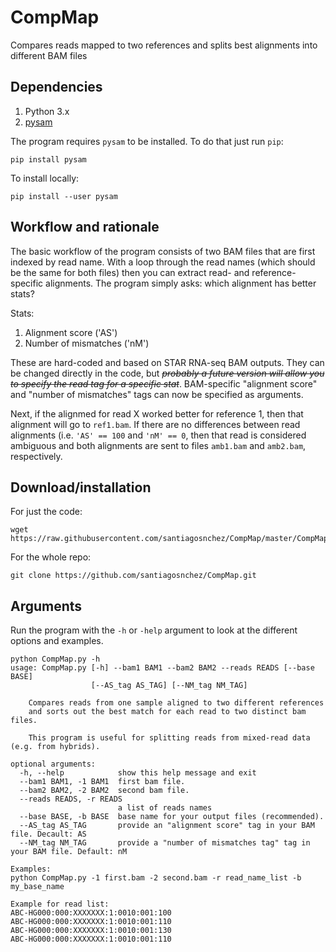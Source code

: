 # CompMap
Compares reads mapped to two references and splits best alignments into different BAM files

## Dependencies

1. Python 3.x
2. [pysam](https://pysam.readthedocs.io/en/latest/api.html)

The program requires `pysam` to be installed. To do that just run `pip`:

    pip install pysam

To install locally:

    pip install --user pysam

## Workflow and rationale

The basic workflow of the program consists of two BAM files that are first indexed by read name.
With a loop through the read names (which should be the same for both files) then you can extract read- and reference-specific alignments.
The program simply asks: which alignment has better stats?

Stats:
1. Alignment score ('AS')
2. Number of mismatches ('nM')

These are hard-coded and based on STAR RNA-seq BAM outputs. They can be changed directly in the code, but ~~*probably a future version will allow you to specify the read tag for a specific stat*~~. BAM-specific \"alignment score\" and \"number of mismatches\" tags can now be specified as arguments.

Next, if the alignmed for read X worked better for reference 1, then that alignment will go to `ref1.bam`. If there are no differences between read alignments (i.e. `'AS' == 100` and `'nM' == 0`, then that read is considered ambiguous and both alignments are sent to files `amb1.bam` and `amb2.bam`, respectively.

## Download/installation

For just the code:

    wget https://raw.githubusercontent.com/santiagosnchez/CompMap/master/CompMap.py

For the whole repo:

    git clone https://github.com/santiagosnchez/CompMap.git

## Arguments

Run the program with the `-h` or `-help` argument to look at the different options and examples.

    python CompMap.py -h
    usage: CompMap.py [-h] --bam1 BAM1 --bam2 BAM2 --reads READS [--base BASE]
                      [--AS_tag AS_TAG] [--NM_tag NM_TAG]

        Compares reads from one sample aligned to two different references
        and sorts out the best match for each read to two distinct bam files.

        This program is useful for splitting reads from mixed-read data (e.g. from hybrids).

    optional arguments:
      -h, --help            show this help message and exit
      --bam1 BAM1, -1 BAM1  first bam file.
      --bam2 BAM2, -2 BAM2  second bam file.
      --reads READS, -r READS
                            a list of reads names
      --base BASE, -b BASE  base name for your output files (recommended).
      --AS_tag AS_TAG       provide an "alignment score" tag in your BAM file. Decault: AS
      --NM_tag NM_TAG       provide a "number of mismatches tag" tag in your BAM file. Default: nM

    Examples:
    python CompMap.py -1 first.bam -2 second.bam -r read_name_list -b my_base_name

    Example for read list:
    ABC-HG000:000:XXXXXXX:1:0010:001:100
    ABC-HG000:000:XXXXXXX:1:0010:001:110
    ABC-HG000:000:XXXXXXX:1:0010:001:130
    ABC-HG000:000:XXXXXXX:1:0010:001:110
